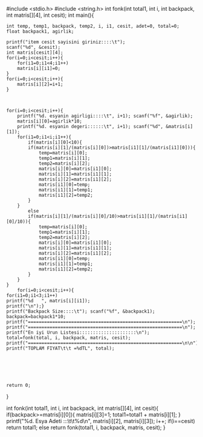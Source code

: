 #include <stdio.h>
#include <string.h>
int fonk(int total1, int i, int backpack, int matris[][4], int cesit);
int main(){
	
	int temp, temp1, backpack, temp2, i, i1, cesit, adet=0, total=0;
	float backpack1, agirlik;
	
	printf("item cesit sayisini giriniz::::\t");
	scanf("%d", &cesit);
	int matris[cesit][4];
	for(i=0;i<cesit;i++){
		for(i1=0;i1<4;i1++)
		matris[i][i1]=0;
	}
	for(i=0;i<cesit;i++){
		matris[i][2]=i+1;
	}

	
	
	for(i=0;i<cesit;i++){
		printf("%d. esyanin agirligi::::\t", i+1); scanf("%f", &agirlik);
		matris[i][0]=agirlik*10;
		printf("%d. esyanin degeri::::::\t", i+1); scanf("%d", &matris[i][1]);
		for(i1=0;i1<i;i1++){
			if(matris[i][0]<10){
			if(matris[i][1]/(matris[i][0])>matris[i1][1]/(matris[i1][0])){
				temp=matris[i][0];
				temp1=matris[i][1];
				temp2=matris[i][2];
				matris[i][0]=matris[i1][0];
				matris[i][1]=matris[i1][1];
				matris[i][2]=matris[i1][2];
				matris[i1][0]=temp;
				matris[i1][1]=temp1;
				matris[i1][2]=temp2;
			}
		}
			else
			if(matris[i][1]/(matris[i][0]/10)>matris[i1][1]/(matris[i1][0]/10)){
				temp=matris[i][0];
				temp1=matris[i][1];
				temp2=matris[i][2];
				matris[i][0]=matris[i1][0];
				matris[i][1]=matris[i1][1];
				matris[i][2]=matris[i1][2];
				matris[i1][0]=temp;
				matris[i1][1]=temp1;
				matris[i1][2]=temp2;
			}
		}
	}
		for(i=0;i<cesit;i++){
	for(i1=0;i1<3;i1++)
	printf("%d   ", matris[i][i1]);
	printf("\n");}
	printf("Backpack Size::::\t"); scanf("%f", &backpack1);
	backpack=backpack1*10;
	printf("=========================================================\n");
	printf("=========================================================\n");
	printf("En iyi Urun Listesi:::::::::::::::::::::\n");
	total=fonk(total, i, backpack, matris, cesit);
	printf("=========================================================\n\n");
	printf("TOPLAM FIYAT\t\t =%dTL", total);
	
	
	
	
	
	
	return 0;
}

int fonk(int total1, int i, int backpack, int matris[][4], int cesit){
	if(backpack>=matris[i][0]){
	matris[i][3]=1;
	total1=total1 + matris[i][1];
}
	printf("%d. Esya Adeti :::\t\t%d\n", matris[i][2], matris[i][3]);
	i++;
	if(i==cesit)
	return total1;
	else
	return fonk(total1, i, backpack, matris, cesit);
}

